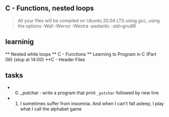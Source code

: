## C - Functions, nested loops
> All your files will be compiled on Ubuntu 20.04 LTS using gcc, using the options -Wall -Werror -Wextra -pedantic -std=gnu89
## learninig
** Nested while loops
** C - Functions
** Learning to Program in C (Part 06) (stop at 14:00)
**C - Header Files 
## tasks
* 0. _putchar : write a program that print `_putchar`  followed by new line
* 1. I sometimes suffer from insomnia. And when I can't fall asleep, I play what I call the alphabet game

